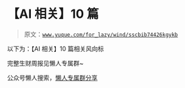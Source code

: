 # 【AI 相关】10 篇

> 原文：[`www.yuque.com/for_lazy/wind/sscbib74426kgykb`](https://www.yuque.com/for_lazy/wind/sscbib74426kgykb)

以下为：【AI 相关】10 篇相关风向标

完整生财周报见懒人专属群~

公众号懒人搜索，[懒人专属群分享](https://lazybook.fun/#/blog/group)